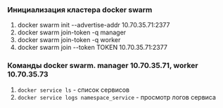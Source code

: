 ### Инициализация кластера docker swarm
1. docker swarm init --advertise-addr 10.70.35.71:2377
2. docker swarm join-token -q manager
3. docker swarm join-token -q worker
4. docker swarm join --token TOKEN 10.70.35.71:2377

### Команды docker swarm. manager 10.70.35.71, worker 10.70.35.73
1. `docker service ls` - список сервисов
2. `docker service logs namespace_service` - просмотр логов сервиса
